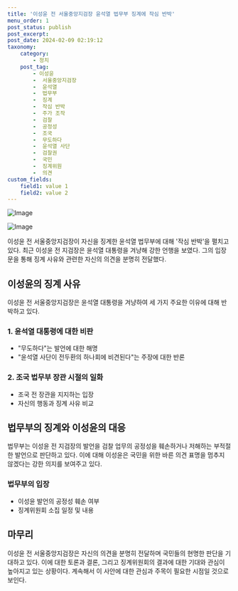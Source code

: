 ```yaml
---
title: '이성윤 전 서울중앙지검장 윤석열 법무부 징계에 작심 반박'
menu_order: 1
post_status: publish
post_excerpt: 
post_date: 2024-02-09 02:19:12
taxonomy:
    category:
        - 정치
    post_tag:
        - 이성윤
        -  서울중앙지검장
        -  윤석열
        -  법무부
        -  징계
        -  작심 반박
        -  주가 조작
        -  검찰
        -  공정성
        -  조국
        -  무도하다
        -  윤석열 사단
        -  검찰권
        -  국민
        -  징계위원
        -  의견
custom_fields:
    field1: value 1
    field2: value 2
---
```


![Image](https://imgnews.pstatic.net/image/029/2024/02/08/0002854325_001_20240208060701077.jpg?type=w647)

![Image](https://imgnews.pstatic.net/image/029/2024/02/08/0002854325_002_20240208060701092.jpg?type=w647)

이성윤 전 서울중앙지검장이 자신을 징계한 윤석열 법무부에 대해 '작심 반박'을 펼치고 있다. 최근 이성윤 전 지검장은 윤석열 대통령을 겨냥해 강한 언행을 보였다. 그의 입장문을 통해 징계 사유와 관련한 자신의 의견을 분명히 전달했다. 
## 이성윤의 징계 사유
이성윤 전 서울중앙지검장은 윤석열 대통령을 겨냥하여 세 가지 주요한 이유에 대해 반박하고 있다.
### 1. 윤석열 대통령에 대한 비판
- "무도하다"는 발언에 대한 해명
- "윤석열 사단이 전두환의 하나회에 비견된다"는 주장에 대한 반론
### 2. 조국 법무부 장관 시절의 일화
- 조국 전 장관을 지지하는 입장
- 자신의 행동과 징계 사유 비교
## 법무부의 징계와 이성윤의 대응
법무부는 이성윤 전 지검장의 발언을 검찰 업무의 공정성을 훼손하거나 저해하는 부적절한 발언으로 판단하고 있다. 이에 대해 이성윤은 국민을 위한 바른 의견 표명을 멈추지 않겠다는 강한 의지를 보여주고 있다.
### 법무부의 입장
- 이성윤 발언의 공정성 훼손 여부
- 징계위원회 소집 일정 및 내용
## 마무리
이성윤 전 서울중앙지검장은 자신의 의견을 분명히 전달하며 국민들의 현명한 판단을 기대하고 있다. 이에 대한 토론과 결론, 그리고 징계위원회의 결과에 대한 기대와 관심이 높아지고 있는 상황이다. 계속해서 이 사안에 대한 관심과 주목이 필요한 시점일 것으로 보인다.
